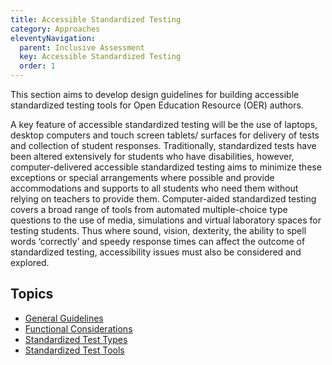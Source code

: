```yaml
---
title: Accessible Standardized Testing
category: Approaches
eleventyNavigation:
  parent: Inclusive Assessment
  key: Accessible Standardized Testing
  order: 1
---
```

This section aims to develop design guidelines for building accessible standardized testing tools for Open Education
Resource (OER) authors.

A key feature of accessible standardized testing will be the use of laptops, desktop computers and touch screen tablets/
surfaces for delivery of tests and collection of student responses. Traditionally, standardized tests have been altered
extensively for students who have disabilities, however, computer-delivered accessible standardized testing aims to
minimize these exceptions or special arrangements where possible and provide accommodations and supports to all students
who need them without relying on teachers to provide them. Computer-aided standardized testing covers a broad range of
tools from automated multiple-choice type questions to the use of media, simulations and virtual laboratory spaces for
testing students. Thus where sound, vision, dexterity, the ability to spell words ‘correctly’ and speedy response times
can affect the outcome of standardized testing, accessibility issues must also be considered and explored.

## Topics

* [General Guidelines](/GeneralGuidelines.html)
* [Functional Considerations](/FunctionalConsiderations.html)
* [Standardized Test Types](/StandardizedTestTypes.html)
* [Standardized Test Tools](/StandardizedTestTools.html)
